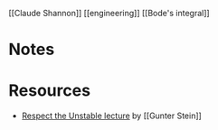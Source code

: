 [[Claude Shannon]]
[[engineering]]
[[Bode's integral]]

# Notes

# Resources
- [Respect the Unstable lecture](https://www.youtube.com/watch?v=9Lhu31X94V4) by [[Gunter Stein]]